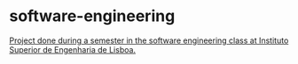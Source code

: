 # software-engineering
[Project done during a semester in the software engineering class at Instituto Superior de Engenharia de Lisboa.](./uab-app/README.md)